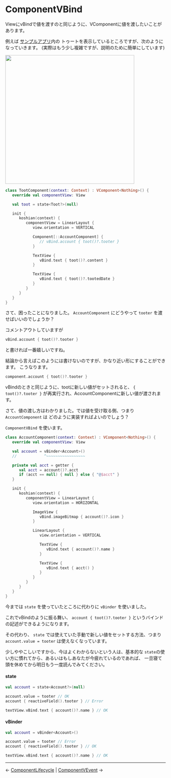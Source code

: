 
ComponentVBind
================================================================================

ViewにvBindで値を渡すのと同じように、VComponentに値を渡したいことがあります。

例えば
[サンプルアプリ](https://github.com/wcaokaze/Vue.android/tree/master/example)内の
トゥートを表示しているところですが、次のようになっていきます。
(実際はもう少し複雑ですが、説明のために簡単にしています)

<img src="https://raw.github.com/wcaokaze/Vue.android/master/imgs/example_status.png" width="405px">

```kotlin
class TootComponent(context: Context) : VComponent<Nothing>() {
   override val componentView: View

   val toot = state<Toot?>(null)

   init {
      koshian(context) {
         componentView = LinearLayout {
            view.orientation = VERTICAL

            Component[::AccountComponent] {
               // vBind.account { toot()?.tooter }
            }

            TextView {
               vBind.text { toot()?.content }
            }

            TextView {
               vBind.text { toot()?.tootedDate }
            }
         }
      }
   }
}
```
さて、困ったことになりました。
`AccountComponent` にどうやって `tooter` を渡せばいいのでしょうか？

コメントアウトしていますが
```kotlin
vBind.account { toot()?.tooter }
```
と書ければ一番嬉しいですね。

結論から言えばこのようには書けないのですが、かなり近い形にすることができます。
こうなります。
```kotlin
component.account { toot()?.tooter }
```

vBindのときと同じように、tootに新しい値がセットされると、 `{ toot()?.tooter }`
が再実行され、AccountComponentに新しい値が渡されます。

さて、値の渡し方はわかりました。では値を受け取る側、つまり `AccountComponent` は
どのように実装すればよいのでしょう？

`ComponentVBind` を使います。

```kotlin
class AccountComponent(context: Context) : VComponent<Nothing>() {
   override val componentView: View

   val account = vBinder<Account>()
   //            ^~~~~~~~~~~~~~~~~~

   private val acct = getter {
      val acct = account()?.acct
      if (acct == null) { null } else { "@$acct" }
   }

   init {
      koshian(context) {
         componentView = LinearLayout {
            view.orientation = HORIZONTAL

            ImageView {
               vBind.imageBitmap { account()?.icon }
            }

            LinearLayout {
               view.orientation = VERTICAL

               TextView {
                  vBind.text { account()?.name }
               }

               TextView {
                  vBind.text { acct() }
               }
            }
         }
      }
   }
}
```
今までは `state` を使っていたところに代わりに `vBinder` を使いました。

これでvBindのように振る舞い、
`account { toot()?.tooter }` というバインドの記述ができるようになります。

その代わり、 `state` では使えていた手動で新しい値をセットする方法、つまり
`account.value = tooter` は使えなくなっています。

少しややこしいですから、今はよくわからないという人は、基本的な
`state`の使い方に慣れてから、あるいはもしあなたが今疲れているのであれば、
一旦寝て頭を休めてから明日もう一度読んでみてください。

#### state
```kotlin
val account = state<Account?>(null)

account.value = tooter // OK
account { reactiveField().tooter } // Error

textView.vBind.text { account()?.name } // OK
```

#### vBinder
```kotlin
val account = vBinder<Account>()

account.value = tooter // Error
account { reactiveField().tooter } // OK

textView.vBind.text { account()?.name } // OK
```


* * * * * * * * * * * * * * * * * * * * * * * * * * * * * * * * * * * * * * * *

← [ComponentLifecycle](ComponentLifecycle.md)  |  [ComponentVEvent](ComponentVEvent.md) →

